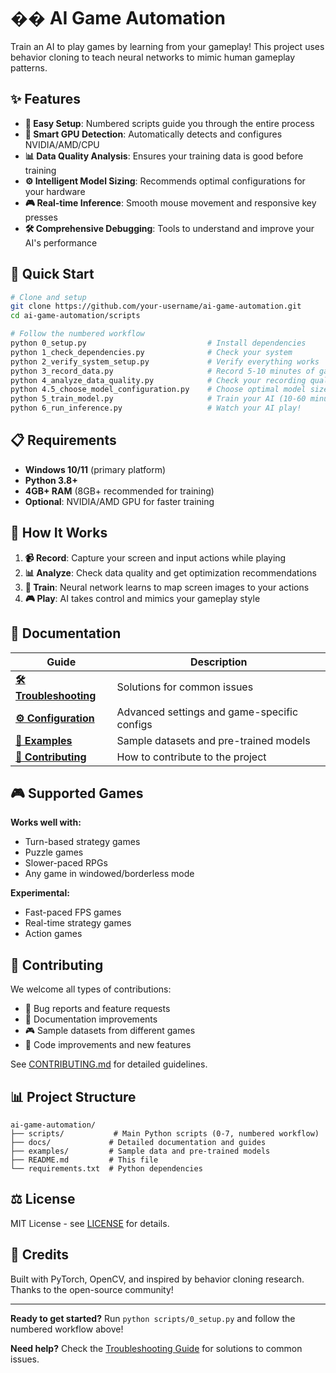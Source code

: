 # �� AI Game Automation

Train an AI to play games by learning from your gameplay! This project uses behavior cloning to teach neural networks to mimic human gameplay patterns.

## ✨ Features

- **🎯 Easy Setup**: Numbered scripts guide you through the entire process
- **🧠 Smart GPU Detection**: Automatically detects and configures NVIDIA/AMD/CPU
- **📊 Data Quality Analysis**: Ensures your training data is good before training
- **⚙️ Intelligent Model Sizing**: Recommends optimal configurations for your hardware
- **🎮 Real-time Inference**: Smooth mouse movement and responsive key presses
- **🛠️ Comprehensive Debugging**: Tools to understand and improve your AI's performance

## 🚀 Quick Start

```bash
# Clone and setup
git clone https://github.com/your-username/ai-game-automation.git
cd ai-game-automation/scripts

# Follow the numbered workflow
python 0_setup.py                           # Install dependencies
python 1_check_dependencies.py              # Check your system
python 2_verify_system_setup.py             # Verify everything works
python 3_record_data.py                     # Record 5-10 minutes of gameplay
python 4_analyze_data_quality.py            # Check your recording quality
python 4.5_choose_model_configuration.py    # Choose optimal model size
python 5_train_model.py                     # Train your AI (10-60 minutes)
python 6_run_inference.py                   # Watch your AI play!
```

## 📋 Requirements

- **Windows 10/11** (primary platform)
- **Python 3.8+**
- **4GB+ RAM** (8GB+ recommended for training)
- **Optional**: NVIDIA/AMD GPU for faster training

## 🎯 How It Works

1. **📹 Record**: Capture your screen and input actions while playing
2. **📊 Analyze**: Check data quality and get optimization recommendations  
3. **🧠 Train**: Neural network learns to map screen images to your actions
4. **🎮 Play**: AI takes control and mimics your gameplay style

## 📖 Documentation

| Guide | Description |
|-------|-------------|
| **[🛠️ Troubleshooting](docs/TROUBLESHOOTING.md)** | Solutions for common issues |
| **[⚙️ Configuration](docs/CONFIGURATION.md)** | Advanced settings and game-specific configs |
| **[📁 Examples](examples/README.md)** | Sample datasets and pre-trained models |
| **[🤝 Contributing](docs/CONTRIBUTING.md)** | How to contribute to the project |

## 🎮 Supported Games

**Works well with:**
- Turn-based strategy games
- Puzzle games  
- Slower-paced RPGs
- Any game in windowed/borderless mode

**Experimental:**
- Fast-paced FPS games
- Real-time strategy games
- Action games

## 🤝 Contributing

We welcome all types of contributions:
- 🐛 Bug reports and feature requests
- 📝 Documentation improvements
- 🎮 Sample datasets from different games
- 🧠 Code improvements and new features

See [CONTRIBUTING.md](docs/CONTRIBUTING.md) for detailed guidelines.

## 📊 Project Structure

```
ai-game-automation/
├── scripts/           # Main Python scripts (0-7, numbered workflow)
├── docs/             # Detailed documentation and guides
├── examples/         # Sample data and pre-trained models
├── README.md         # This file
└── requirements.txt  # Python dependencies
```

## ⚖️ License

MIT License - see [LICENSE](LICENSE) for details.

## 🙏 Credits

Built with PyTorch, OpenCV, and inspired by behavior cloning research. Thanks to the open-source community!

---

**Ready to get started?** Run `python scripts/0_setup.py` and follow the numbered workflow above! 

**Need help?** Check the [Troubleshooting Guide](docs/TROUBLESHOOTING.md) for solutions to common issues.